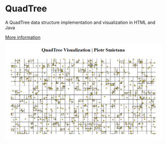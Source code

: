 # QuadTree
A QuadTree data structure implementation and visualization in HTML and Java

[More information](https://en.wikipedia.org/wiki/Quadtree)

![demo](./Visualization/demo.png)
